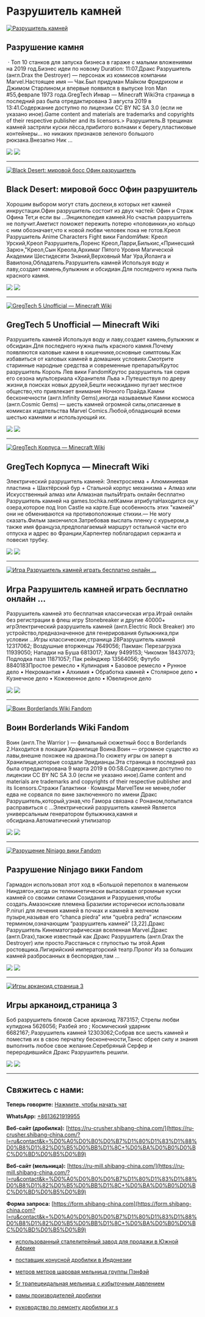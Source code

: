 # Разрушитель камней

<a href="https://swt.shibang-china.com/?l=ru&img&k=%D0%A0%D0%B0%D0%B7%D1%80%D1%83%D1%88%D0%B8%D1%82%D0%B5%D0%BB%D1%8C+%D0%BA%D0%B0%D0%BC%D0%BD%D0%B5%D0%B9" target="_blank">![Разрушитель камней](http://static.shibang-china.com/all-800x300/733.jpg)</a>

## Разрушение камня
&nbsp;&#0183;&#32;Топ 10 станков для запуска бизнеса в гараже с малыми вложениями на 2019 год.Бизнес идеи по новому Duration: 11:07.Дракс Разрушитель (англ.Drax the Destroyer) — персонаж из комиксов компании Marvel.Настоящее имя — Чак.Был придуман Майком Фридрихом и Джимом Старлином,и впервые появился в выпуске Iron Man #55,феврале 1973 года.GregTech Инвар — Minecraft WikiЭта страница в последний раз была отредактирована 3 августа 2019 в 13:41.Содержание доступно по лицензии CC BY NC SA 3.0 (если не указано иное).Game content and materials are trademarks and copyrights of their respective publisher and its licensors.&gt; Разрушитель.В трещинах камней застряли куски лёсса,прибитого волнами к берегу,пластиковые контейнеры… но никаких признаков зеленого большого рюкзака.Внезапно Ник …


<a href="https://whatsapp.shibangsoft.com/WhatsApp.php" target="_blank" title="WhatsApp">![](http://static.shibang-china.com/icon/whatsapp.png)</a> <a href="https://swt.shibang-china.com/?l=ru&icon&k=%D0%A0%D0%B0%D0%B7%D1%80%D1%83%D1%88%D0%B8%D1%82%D0%B5%D0%BB%D1%8C+%D0%BA%D0%B0%D0%BC%D0%BD%D0%B5%D0%B9" target="_blank">![](http://static.shibang-china.com/icon/chat-ru.png)</a>

---

<a href="https://swt.shibang-china.com/?l=ru&img&k=%D0%A0%D0%B0%D0%B7%D1%80%D1%83%D1%88%D0%B8%D1%82%D0%B5%D0%BB%D1%8C+%D0%BA%D0%B0%D0%BC%D0%BD%D0%B5%D0%B9" target="_blank">![Black Desert: мировой босс Офин разрушитель](http://static.shibang-china.com/all-800x300/1195.jpg)</a>

## Black Desert: мировой босс Офин разрушитель
Хорошим выбором могут стать доспехи,в которых нет камней инкрустации.Офин разрушитель состоит из двух частей: Офин и Страж Офина Тет,и если вы …Энциклопедия камней.Но счастья разрушитель не получит.Аметист поможет пережить потерю &#171;половинки&#187;,но кольцо с ним обозначает,что к новой любви человек пока не готов.Креол Разрушитель Anime Characters Fight вики FandomИмя: Креол Урский,Креол Разрушитель,Лоренс Креол,Ларри,Билькис,&#171;Принесший Зарю&#187;,&quot;Креол,Сын Креола,Архимаг Пятого Уровня Магической Академии Шестидесяти Знаний,Верховный Маг Ура,Йоланга и Вавилона,Обладатель.Разрушитель камней Используя воду и лаву,создает камень,булыжник и обсидиан.Для последнего нужна пыль красного камня.


<a href="https://whatsapp.shibangsoft.com/WhatsApp.php" target="_blank" title="WhatsApp">![](http://static.shibang-china.com/icon/whatsapp.png)</a> <a href="https://swt.shibang-china.com/?l=ru&icon&k=%D0%A0%D0%B0%D0%B7%D1%80%D1%83%D1%88%D0%B8%D1%82%D0%B5%D0%BB%D1%8C+%D0%BA%D0%B0%D0%BC%D0%BD%D0%B5%D0%B9" target="_blank">![](http://static.shibang-china.com/icon/chat-ru.png)</a>

---

<a href="https://swt.shibang-china.com/?l=ru&img&k=%D0%A0%D0%B0%D0%B7%D1%80%D1%83%D1%88%D0%B8%D1%82%D0%B5%D0%BB%D1%8C+%D0%BA%D0%B0%D0%BC%D0%BD%D0%B5%D0%B9" target="_blank">![GregTech 5 Unofficial — Minecraft Wiki](http://static.shibang-china.com/all-800x300/1369.jpg)</a>

## GregTech 5 Unofficial — Minecraft Wiki
Разрушитель камней Используя воду и лаву,создает камень,булыжник и обсидиан.Для последнего нужна пыль красного камня.Почему появляются каловые камни в кишечнике,основные симптомы.Как избавиться от каловых камней в домашних условиях.Смотрите старинные народные средства и современные препаратыКрутос разрушитель Король Лев вики FandomКрутос разрушитель тая серия его сезона мультсериала &#171;Хранителя Льва &#187;.Путешествуя по древу жизни,в поисках новых друзей,Бешти неожиданно пугает местное общество,что привлекает внимание Ночного Прайда.Камни бесконечности (англ.Infinity Gems),иногда называемые Камни космоса (англ.Cosmic Gems) — шесть камней огромной силы,описанные в комиксах издательства Marvel Comics.Любой,обладающий всеми шестью камнями и использующий их.


<a href="https://whatsapp.shibangsoft.com/WhatsApp.php" target="_blank" title="WhatsApp">![](http://static.shibang-china.com/icon/whatsapp.png)</a> <a href="https://swt.shibang-china.com/?l=ru&icon&k=%D0%A0%D0%B0%D0%B7%D1%80%D1%83%D1%88%D0%B8%D1%82%D0%B5%D0%BB%D1%8C+%D0%BA%D0%B0%D0%BC%D0%BD%D0%B5%D0%B9" target="_blank">![](http://static.shibang-china.com/icon/chat-ru.png)</a>

---

<a href="https://swt.shibang-china.com/?l=ru&img&k=%D0%A0%D0%B0%D0%B7%D1%80%D1%83%D1%88%D0%B8%D1%82%D0%B5%D0%BB%D1%8C+%D0%BA%D0%B0%D0%BC%D0%BD%D0%B5%D0%B9" target="_blank">![GregTech Корпуса — Minecraft Wiki](http://static.shibang-china.com/all-800x300/155.jpg)</a>

## GregTech Корпуса — Minecraft Wiki
Электрический разрушитель камней: Электросхема + Алюминиевая пластина + Шахтёрский бур + Стальной корпус механизма + Алмаз или Искусственный алмаз или Алмазная пыльИграть онлайн бесплатно Разрушитель камней на games.tochka.netКамни атрибутаНаходится он,у озера,которое под Iron Castle на карте.Еще особенность этих &quot;камней&quot; они не обмениваются на противоположные стихии.— Не могу сказать.Фильм закончился.Затребовав выслать пленку с курьером,а также имя француза,предполагаемый маршрут остальной части его отпуска и адрес во Франции,Карпентер поблагодарил сержанта и повесил трубку.


<a href="https://whatsapp.shibangsoft.com/WhatsApp.php" target="_blank" title="WhatsApp">![](http://static.shibang-china.com/icon/whatsapp.png)</a> <a href="https://swt.shibang-china.com/?l=ru&icon&k=%D0%A0%D0%B0%D0%B7%D1%80%D1%83%D1%88%D0%B8%D1%82%D0%B5%D0%BB%D1%8C+%D0%BA%D0%B0%D0%BC%D0%BD%D0%B5%D0%B9" target="_blank">![](http://static.shibang-china.com/icon/chat-ru.png)</a>

---

<a href="https://swt.shibang-china.com/?l=ru&img&k=%D0%A0%D0%B0%D0%B7%D1%80%D1%83%D1%88%D0%B8%D1%82%D0%B5%D0%BB%D1%8C+%D0%BA%D0%B0%D0%BC%D0%BD%D0%B5%D0%B9" target="_blank">![Игра Разрушитель камней играть бесплатно онлайн …](http://static.shibang-china.com/all-800x300/676.jpg)</a>

## Игра Разрушитель камней играть бесплатно онлайн …
Разрушитель камней это бесплатная классическая игра.Играй онлайн без регистрации в флеш игру Stonebreaker и другие 40000+ игрЭлектрический разрушитель камней (англ.Electric Rock Breaker) это устройство,предназначенное для генерирования булыжника,при условии …Игры классические,страница 28Разрушитель камней 12317062; Воздушные вторженцы 7649056; Пакман: Перезагрузка 11939050; Нападки на Буша 6813017; Хаму 9499153; Чикомэн 18437073; Подлодка пазл 11871057; Пак рейнджер 13564056; Футубо 8840183Простое ремесло • Кулинария • Базовое ремесло • Рунное дело • Некромантия • Алхимия • Обработка камней • Столярное дело • Кузнечное дело • Кожевенное дело • Ювелирное дело


<a href="https://whatsapp.shibangsoft.com/WhatsApp.php" target="_blank" title="WhatsApp">![](http://static.shibang-china.com/icon/whatsapp.png)</a> <a href="https://swt.shibang-china.com/?l=ru&icon&k=%D0%A0%D0%B0%D0%B7%D1%80%D1%83%D1%88%D0%B8%D1%82%D0%B5%D0%BB%D1%8C+%D0%BA%D0%B0%D0%BC%D0%BD%D0%B5%D0%B9" target="_blank">![](http://static.shibang-china.com/icon/chat-ru.png)</a>

---

<a href="https://swt.shibang-china.com/?l=ru&img&k=%D0%A0%D0%B0%D0%B7%D1%80%D1%83%D1%88%D0%B8%D1%82%D0%B5%D0%BB%D1%8C+%D0%BA%D0%B0%D0%BC%D0%BD%D0%B5%D0%B9" target="_blank">![Воин Borderlands Wiki Fandom](http://static.shibang-china.com/all-800x300/1165.jpg)</a>

## Воин Borderlands Wiki Fandom
Воин (англ.The Warrior ) — финальный сюжетный босс в Borderlands 2.Находится в локации Хранилище Воина.Воин — огромное существо из лавы,внешне похожее на дракона.По сюжету игры он заперт в Хранилище,которые создали Эридианцы.Эта страница в последний раз была отредактирована 9 марта 2019 в 00:58.Содержание доступно по лицензии CC BY NC SA 3.0 (если не указано иное).Game content and materials are trademarks and copyrights of their respective publisher and its licensors.Стражи Галактики &#183; Команды MarvelТем не менее,побег едва не сорвался по вине заключенного по имени Дракс Разрушитель,который,узнав,что Гамора связана с Ронаном,попытался расправиться с …Электрический разрушитель камней Является универсальным генератором булыжника,камня и обсидиана.Автоматический утилизатор


<a href="https://whatsapp.shibangsoft.com/WhatsApp.php" target="_blank" title="WhatsApp">![](http://static.shibang-china.com/icon/whatsapp.png)</a> <a href="https://swt.shibang-china.com/?l=ru&icon&k=%D0%A0%D0%B0%D0%B7%D1%80%D1%83%D1%88%D0%B8%D1%82%D0%B5%D0%BB%D1%8C+%D0%BA%D0%B0%D0%BC%D0%BD%D0%B5%D0%B9" target="_blank">![](http://static.shibang-china.com/icon/chat-ru.png)</a>

---

<a href="https://swt.shibang-china.com/?l=ru&img&k=%D0%A0%D0%B0%D0%B7%D1%80%D1%83%D1%88%D0%B8%D1%82%D0%B5%D0%BB%D1%8C+%D0%BA%D0%B0%D0%BC%D0%BD%D0%B5%D0%B9" target="_blank">![Разрушение Ninjago вики Fandom](http://static.shibang-china.com/all-800x300/665.jpg)</a>

## Разрушение Ninjago вики Fandom
Гармадон использовал этот ход в &#171;Большой переполох в маленьком Ниндзяго&#187;,когда он телекинетически вытаскивал огромные куски камней со своими силами Созидания и Разрушения,чтобы создать.Амазонские племена Бразилии исторически использовали P.niruri для лечения камней в почках и камней в желчном пузыре,называя его “сhanca piedra” или “quebra pedra” испанским термином,означающим “разрушитель камней” [3,22].Дракс Разрушитель Кинематографическая вселенная Marvel.Дракс (англ.Drax),также известный как Дракс Разрушитель (англ.Drax the Destroyer) или просто.Расстанься с глупостью ты этой.Ария ростовщика.Лигирийский императорский театр.Пролог Из за больших камней разбросанных в беспорядке,там …


<a href="https://whatsapp.shibangsoft.com/WhatsApp.php" target="_blank" title="WhatsApp">![](http://static.shibang-china.com/icon/whatsapp.png)</a> <a href="https://swt.shibang-china.com/?l=ru&icon&k=%D0%A0%D0%B0%D0%B7%D1%80%D1%83%D1%88%D0%B8%D1%82%D0%B5%D0%BB%D1%8C+%D0%BA%D0%B0%D0%BC%D0%BD%D0%B5%D0%B9" target="_blank">![](http://static.shibang-china.com/icon/chat-ru.png)</a>

---

<a href="https://swt.shibang-china.com/?l=ru&img&k=%D0%A0%D0%B0%D0%B7%D1%80%D1%83%D1%88%D0%B8%D1%82%D0%B5%D0%BB%D1%8C+%D0%BA%D0%B0%D0%BC%D0%BD%D0%B5%D0%B9" target="_blank">![Игры арканоид,страница 3](http://static.shibang-china.com/all-800x300/248.jpg)</a>

## Игры арканоид,страница 3
Боб разрушитель блоков Саске арканоид 7873157; Стрелы любви купидона 5626056; Разбей это ; Космический ударник 6682167;.Разрушитель камней 12303062;Собрав все шесть камней и поместив их в свою перчатку бесконечности,Танос обрел силу и знания выполнить любое свое желание.Серебряный Серфер и переродившийся Дракс Разрушитель решили.

<a href="https://whatsapp.shibangsoft.com/WhatsApp.php" target="_blank" title="WhatsApp">![](http://static.shibang-china.com/icon/whatsapp.png)</a> <a href="https://swt.shibang-china.com/?l=ru&icon&k=%D0%A0%D0%B0%D0%B7%D1%80%D1%83%D1%88%D0%B8%D1%82%D0%B5%D0%BB%D1%8C+%D0%BA%D0%B0%D0%BC%D0%BD%D0%B5%D0%B9" target="_blank">![](http://static.shibang-china.com/icon/chat-ru.png)</a>

---
## Свяжитесь с нами:

**Теперь говорите:** [Нажмите, чтобы начать чат](https://swt.shibang-china.com?l=ru&contact&k=%D0%A0%D0%B0%D0%B7%D1%80%D1%83%D1%88%D0%B8%D1%82%D0%B5%D0%BB%D1%8C+%D0%BA%D0%B0%D0%BC%D0%BD%D0%B5%D0%B9)

**WhatsApp:**  [+8613621919955](https://whatsapp.shibangsoft.com/WhatsApp.php)

**Веб-сайт (дробилка):** [https://ru-crusher.shibang-china.com/](https://ru-crusher.shibang-china.com/?l=ru&contact&k=%D0%A0%D0%B0%D0%B7%D1%80%D1%83%D1%88%D0%B8%D1%82%D0%B5%D0%BB%D1%8C+%D0%BA%D0%B0%D0%BC%D0%BD%D0%B5%D0%B9)

**Веб-сайт (мельница):** [https://ru-mill.shibang-china.com/](https://ru-mill.shibang-china.com/?l=ru&contact&k=%D0%A0%D0%B0%D0%B7%D1%80%D1%83%D1%88%D0%B8%D1%82%D0%B5%D0%BB%D1%8C+%D0%BA%D0%B0%D0%BC%D0%BD%D0%B5%D0%B9)

**Форма запроса:** [https://form.shibang-china.com](https://form.shibang-china.com?l=ru&contact&k=%D0%A0%D0%B0%D0%B7%D1%80%D1%83%D1%88%D0%B8%D1%82%D0%B5%D0%BB%D1%8C+%D0%BA%D0%B0%D0%BC%D0%BD%D0%B5%D0%B9)

* [использованный сталелитейный завод для продажи в Южной Африке](../123/%D0%B8%D1%81%D0%BF%D0%BE%D0%BB%D1%8C%D0%B7%D0%BE%D0%B2%D0%B0%D0%BD%D0%BD%D1%8B%D0%B9%20%D1%81%D1%82%D0%B0%D0%BB%D0%B5%D0%BB%D0%B8%D1%82%D0%B5%D0%B9%D0%BD%D1%8B%D0%B9%20%D0%B7%D0%B0%D0%B2%D0%BE%D0%B4%20%D0%B4%D0%BB%D1%8F%20%D0%BF%D1%80%D0%BE%D0%B4%D0%B0%D0%B6%D0%B8%20%D0%B2%20%D0%AE%D0%B6%D0%BD%D0%BE%D0%B9%20%D0%90%D1%84%D1%80%D0%B8%D0%BA%D0%B5.md)

* [поставщик конусной дробилки в Индонезии](../122/%D0%BF%D0%BE%D1%81%D1%82%D0%B0%D0%B2%D1%89%D0%B8%D0%BA%20%D0%BA%D0%BE%D0%BD%D1%83%D1%81%D0%BD%D0%BE%D0%B9%20%D0%B4%D1%80%D0%BE%D0%B1%D0%B8%D0%BB%D0%BA%D0%B8%20%D0%B2%20%D0%98%D0%BD%D0%B4%D0%BE%D0%BD%D0%B5%D0%B7%D0%B8%D0%B8.md)

* [метров метров шаровая мельница группы Пэнфэй](../123/%D0%BC%D0%B5%D1%82%D1%80%D0%BE%D0%B2%20%D0%BC%D0%B5%D1%82%D1%80%D0%BE%D0%B2%20%D1%88%D0%B0%D1%80%D0%BE%D0%B2%D0%B0%D1%8F%20%D0%BC%D0%B5%D0%BB%D1%8C%D0%BD%D0%B8%D1%86%D0%B0%20%D0%B3%D1%80%D1%83%D0%BF%D0%BF%D1%8B%20%D0%9F%D1%8D%D0%BD%D1%84%D1%8D%D0%B9.md)

* [5r трапецеидальная мельница с избыточным давлением](../123/5r%20%D1%82%D1%80%D0%B0%D0%BF%D0%B5%D1%86%D0%B5%D0%B8%D0%B4%D0%B0%D0%BB%D1%8C%D0%BD%D0%B0%D1%8F%20%D0%BC%D0%B5%D0%BB%D1%8C%D0%BD%D0%B8%D1%86%D0%B0%20%D1%81%20%D0%B8%D0%B7%D0%B1%D1%8B%D1%82%D0%BE%D1%87%D0%BD%D1%8B%D0%BC%20%D0%B4%D0%B0%D0%B2%D0%BB%D0%B5%D0%BD%D0%B8%D0%B5%D0%BC.md)

* [рамы производителей дробилки](../124/%D1%80%D0%B0%D0%BC%D1%8B%20%D0%BF%D1%80%D0%BE%D0%B8%D0%B7%D0%B2%D0%BE%D0%B4%D0%B8%D1%82%D0%B5%D0%BB%D0%B5%D0%B9%20%D0%B4%D1%80%D0%BE%D0%B1%D0%B8%D0%BB%D0%BA%D0%B8.md)

* [руководство по ремонту дробилки xr s](../123/%D1%80%D1%83%D0%BA%D0%BE%D0%B2%D0%BE%D0%B4%D1%81%D1%82%D0%B2%D0%BE%20%D0%BF%D0%BE%20%D1%80%D0%B5%D0%BC%D0%BE%D0%BD%D1%82%D1%83%20%D0%B4%D1%80%D0%BE%D0%B1%D0%B8%D0%BB%D0%BA%D0%B8%20xr%20s.md)